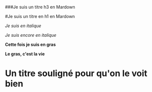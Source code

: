 ###Je suis un titre h3 en Mardown

#Je suis un titre en h1 en Mardown

_Je suis en italique_

*Je suis encore en italique*

__Cette fois je suis en gras__

**Le gras, c'est la vie**

Un titre souligné pour qu'on le voit bien
=========================================

